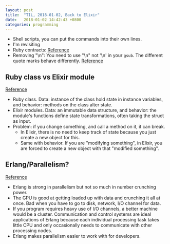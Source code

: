 ```yaml
---
layout: post
title:  "TIL, 2018-01-02, Back to Elixir"
date:   2018-01-02 14:42:43 +0800
categories: programming
---
```


- Shell scripts, you can put the commands into their own lines.
- I'm revisiting
- Ruby contracts: [Reference](http://adit.io/posts/2013-03-04-How-I-Made-My-Ruby-Project-10x-Faster.html#8-seconds)
- Removing "\n": You need to use "\n" not '\n' in your `gsub`. The different quote marks behave differently. [Reference](https://stackoverflow.com/questions/4190797/how-can-i-remove-the-string-n-from-within-a-ruby-string)


## Ruby class vs Elixir module
[Reference](http://rmosolgo.github.io/blog/2016/05/01/ruby-class-meet-elixir-module/)

- Ruby class. Data: instance of the class hold state in instance variables, and behavior: methods on the class alter state.
- Elixir modules. Data: an immutable data structure, and behavior: the module's functions define state transformations, often taking the struct as input.
- Problem: if you change something, and call a method on it, it can break.
  - In Elixir, there is no need to keep track of state because you just create a new object for this.
  - Same with behavior. If you are "modifying something", in Elixir, you are forced to create a new object with that "modified something".

## Erlang/Parallelism?
[Reference](https://stackoverflow.com/questions/1308527/when-does-erlangs-parallelism-overcome-its-weaknesses-in-numeric-computing)

- Erlang is strong in parallelism but not so much in number crunching power.
- The GPU is good at getting loaded up with data and crunching it all at once. Bad when you have to go to disk, network, I/O channel for data.
- If you program requires heavy use of I/O channels, a better machine would be a cluster. Communication and control systems are ideal applications of Erlang because each individual processing task takes little CPU and only occasionally needs to communicate with other processing nodes.
- Erlang makes parallelism easier to work with for developers.
